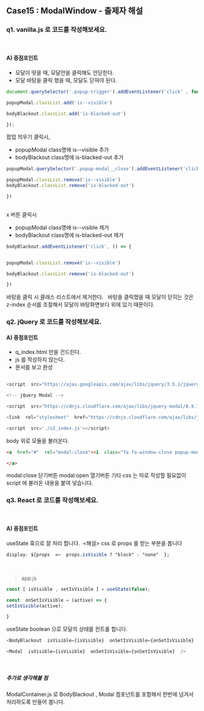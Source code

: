 ## Case15 : ModalWindow - 출제자 해설

###  q1.  vanilla.js 로 코드를 작성해보세요.
​
####  A)  중점포인트
- 모달이 떳을 때, 모달안을 클릭해도 안닫힌다.
- 모달 바탕을 클릭 했을 때, 모달도 닫혀야 된다.
​
```js
document.querySelector('.popup-trigger').addEventListener('click' , function(){

popupModal.classList.add('is--visible')

bodyBlackout.classList.add('is-blacked-out')

});
```
팝업 띄우기 클릭시,
- popupModal class명에 is--visible 추가
- bodyBlackout class명에 is-blacked-out 추가

```js
popupModal.querySelector('.popup-modal__close').addEventListener('click', () => {

popupModal.classList.remove('is--visible')
bodyBlackout.classList.remove('is-blacked-out')

})
​
```
x 버튼 클릭시
- popupModal class명에 is--visible 제거
- bodyBlackout class명에 is-blacked-out 제거

```js
bodyBlackout.addEventListener('click', () => {


popupModal.classList.remove('is--visible')

bodyBlackout.classList.remove('is-blacked-out')

})
```
바탕을 클릭 시 클래스 리스트에서 제거한다.
​
​
바탕을 클릭했을 때 모달이 닫히는 것은
z-index 순서를 조절해서 모달이 바탕화면보다 위에 있기 때문이다.


###  q2.  jQuery 로 코드를 작성해보세요.

####  A) 중점포인트
- q_index.html 만을 건드린다. 
- js 를 작성하지 않는다.
- 문서를 보고 완성
​​
```js
​
<script  src="https://ajax.googleapis.com/ajax/libs/jquery/3.5.1/jquery.min.js"></script>

<!-- jQuery Modal -->

<script  src="https://cdnjs.cloudflare.com/ajax/libs/jquery-modal/0.9.1/jquery.modal.min.js"></script>

<link  rel="stylesheet"  href="https://cdnjs.cloudflare.com/ajax/libs/jquery-modal/0.9.1/jquery.modal.min.css"  />

<script  src='./s2_index.js'></script>

```
body 위로 모듈을 불러온다.


```html
<a  href="#"  rel="modal:close"><i  class="fa fa-window-close popup-modal__close"></i>

</a>
```
modal:close 닫기버튼
modal:open 열기버튼
기타 css 는 따로 작성할 필요없이 script 에 불러온 내용을 붙여 넣습니다.

###  q3.  React 로 코드를 작성해보세요.
​
####  A)  중점포인트
useState 훅으로 잘 처리 합니다.
​
<해설>
css 로 props 를 받는 부분을 봅니다

```css
display: ${props  =>  props.isVisible ? "block" : "none"  };
```
​
> app.js
```js
const [ isVisible , setIsVisible ] = useState(false);

const  onSetIsVisible = (active) => {
setIsVisible(active);

}
```
useState boolean 으로 모달의 상태를 컨트롤 합니다.

```js
<BodyBlackout  isVisible={isVisible}  onSetIsVisible={onSetIsVisible}  />

<Modal  isVisible={isVisible}  onSetIsVisible={onSetIsVisible}  />
```
​

##### 추가로 생각해볼 점
ModalContainer.js 로 BodyBlackout , Modal 컴포넌트를 포함해서 한번에 넘겨서 처리하도록 만들어 봅니다.